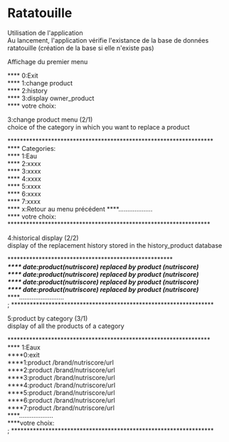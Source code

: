 # Ratatouille

Utilisation de l'application<br/>
Au lancement, l'application vérifie l'existance de la base de données ratatouille (création de la base si elle n'existe pas)<br/>

Affichage du premier menu<br/>

****  0:Exit   <br/>
****  1:change product<br/>
****  2:history<br/>
****  3:display owner_product<br/>
****  votre choix:<br/>




3:change product menu (2/1)<br/>
choice of the category in which you want to replace a product<br/>

******************************************************************<br/>
****    Categories:<br/>
****  1:Eau<br/>
****  2:xxxx<br/>
****  3:xxxx<br/>
****  4:xxxx<br/>
****  5:xxxx<br/>
****  6:xxxx<br/>
****  7:xxxx<br/>
****  x:Retour au menu précédent
****...................<br/>
****  votre choix:<br/>
*****************************************************************<br/>

4:historical display (2/2)<br/>
display of the replacement history stored in the history_product database<br/>

*****************************************************************<br/>
**** date:product(nutriscore) replaced by product (nutriscore)***<br/>
**** date:product(nutriscore) replaced by product (nutriscore)***<br/>
**** date:product(nutriscore) replaced by product (nutriscore)***<br/>
**** date:product(nutriscore) replaced by product (nutriscore)***<br/>
****.........................<br/>;
*****************************************************************<br/>

5:product by category (3/1)<br/>
display of all the products of a category<br/>

*****************************************************************<br/>
****     1:Eaux<br/>
****0:exit<br/>
****1:product /brand/nutriscore/url<br/>
****2:product /brand/nutriscore/url<br/>
****3:product /brand/nutriscore/url<br/>
****4:product /brand/nutriscore/url<br/>
****5:product /brand/nutriscore/url<br/>
****6:product /brand/nutriscore/url<br/>
****7:product /brand/nutriscore/url<br/>
****...................<br/>
****votre choix:<br/>;
*****************************************************************<br/>
